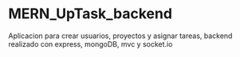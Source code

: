 # MERN_UpTask_backend

Aplicacion para crear usuarios, proyectos y asignar tareas, backend realizado con express, mongoDB, mvc y socket.io
